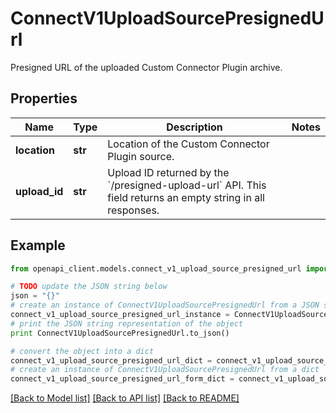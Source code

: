 # ConnectV1UploadSourcePresignedUrl

Presigned URL of the uploaded Custom Connector Plugin archive.

## Properties
Name | Type | Description | Notes
------------ | ------------- | ------------- | -------------
**location** | **str** | Location of the Custom Connector Plugin source.  | 
**upload_id** | **str** | Upload ID returned by the &#x60;/presigned-upload-url&#x60; API. This field returns an empty string in all responses. | 

## Example

```python
from openapi_client.models.connect_v1_upload_source_presigned_url import ConnectV1UploadSourcePresignedUrl

# TODO update the JSON string below
json = "{}"
# create an instance of ConnectV1UploadSourcePresignedUrl from a JSON string
connect_v1_upload_source_presigned_url_instance = ConnectV1UploadSourcePresignedUrl.from_json(json)
# print the JSON string representation of the object
print ConnectV1UploadSourcePresignedUrl.to_json()

# convert the object into a dict
connect_v1_upload_source_presigned_url_dict = connect_v1_upload_source_presigned_url_instance.to_dict()
# create an instance of ConnectV1UploadSourcePresignedUrl from a dict
connect_v1_upload_source_presigned_url_form_dict = connect_v1_upload_source_presigned_url.from_dict(connect_v1_upload_source_presigned_url_dict)
```
[[Back to Model list]](../ccloud/README.md#documentation-for-models) [[Back to API list]](../ccloud/README.md#documentation-for-api-endpoints) [[Back to README]](../ccloud/README.md)


